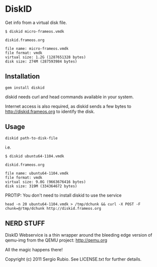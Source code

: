 # DiskID
 
Get info from a virtual disk file.

    $ diskid micro-frameos.vmdk

    diskid.frameos.org

    file name: micro-frameos.vmdk
    file format: vmdk
    virtual size: 1.2G (1287651328 bytes)
    disk size: 274M (287593984 bytes)

## Installation

    gem install diskid

diskid needs curl and head commands available in your system.

Internet access is also required, as diskid sends a few bytes to http://diskid.frameos.org to identify the disk.

## Usage

    diskid path-to-disk-file
    
i.e.

    $ diskid ubuntu64-1104.vmdk

    diskid.frameos.org

    file name: ubuntu64-1104.vmdk
    file format: vmdk
    virtual size: 9.0G (9663676416 bytes)
    disk size: 319M (334364672 bytes)


PROTIP: You don't need to install diskid to use the service

    head -n 20 ubuntu64-1104.vmdk > /tmp/dchunk && curl -X POST -F chunk=@/tmp/dchunk http://diskid.frameos.org

## NERD STUFF

DiskID Webservice is a thin wrapper around the bleeding edge version of qemu-img from the QEMU project: http://qemu.org

All the magic happens there!

Copyright (c) 2011 Sergio Rubio. See LICENSE.txt for
further details.

